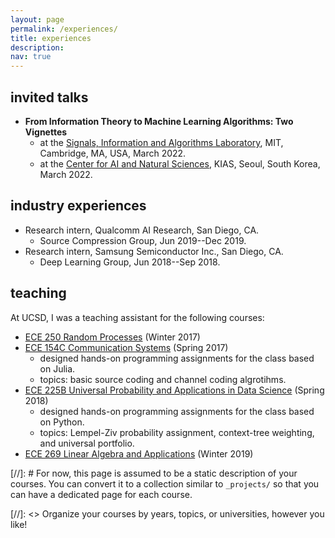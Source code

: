 ```yaml
---
layout: page
permalink: /experiences/
title: experiences 
description:
nav: true
---
```


## invited talks
- **From Information Theory to Machine Learning Algorithms: Two Vignettes**
    - at the [Signals, Information and Algorithms Laboratory](https://www.rle.mit.edu/sia/), MIT, Cambridge, MA, USA, March 2022.
    - at the [Center for AI and Natural Sciences](http://www.kias.re.kr/sub04/sub04_06.jsp), KIAS, Seoul, South Korea, March 2022. 

## industry experiences
- Research intern, Qualcomm AI Research, San Diego, CA.
    - Source Compression Group, Jun 2019--Dec 2019.
- Research intern, Samsung Semiconductor Inc., San Diego, CA.
    - Deep Learning Group, Jun 2018--Sep 2018.

## teaching 
At UCSD, I was a teaching assistant for the following courses:
- [ECE 250 Random Processes](https://web.eng.ucsd.edu/~yhk/ece250-win17/) (Winter 2017)
- [ECE 154C Communication Systems](https://web.eng.ucsd.edu/~yhk/ece154c-spr17/) (Spring 2017)
    - designed hands-on programming assignments for the class based on Julia.
    - topics: basic source coding and channel coding algrotihms.
- [ECE 225B Universal Probability and Applications in Data Science](https://web.eng.ucsd.edu/~yhk/ece225b-spr18/) (Spring 2018)
    - designed hands-on programming assignments for the class based on Python.
    - topics: Lempel-Ziv probability assignment, context-tree weighting, and universal portfolio.
- [ECE 269 Linear Algebra and Applications](https://web.eng.ucsd.edu/~yhk/ece225b-spr18/) (Winter 2019)

[//]: # For now, this page is assumed to be a static description of your courses. You can convert it to a collection similar to `_projects/` so that you can have a dedicated page for each course.

[//]: <> Organize your courses by years, topics, or universities, however you like!
